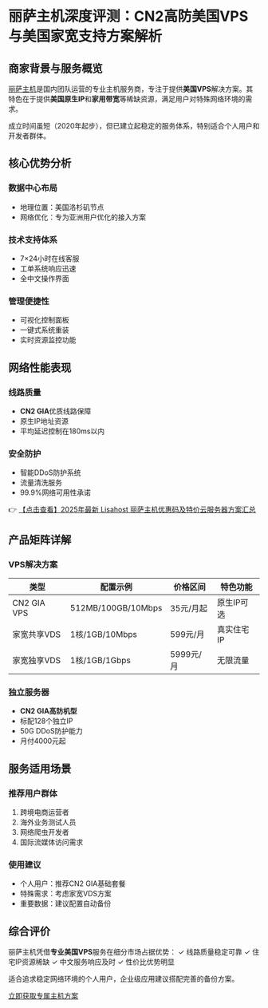 # 丽萨主机深度评测：CN2高防美国VPS与美国家宽支持方案解析

## 商家背景与服务概览

[丽萨主机](https://bit.ly/lisazhuji)是国内团队运营的专业主机服务商，专注于提供**美国VPS**解决方案。其特色在于提供**美国原生IP**和**家用带宽**等稀缺资源，满足用户对特殊网络环境的需求。

成立时间虽短（2020年起步），但已建立起稳定的服务体系，特别适合个人用户和开发者群体。

## 核心优势分析

### 数据中心布局
- 地理位置：美国洛杉矶节点
- 网络优化：专为亚洲用户优化的接入方案

### 技术支持体系
- 7×24小时在线客服
- 工单系统响应迅速
- 全中文操作界面

### 管理便捷性
- 可视化控制面板
- 一键式系统重装
- 实时资源监控功能

## 网络性能表现

### 线路质量
- **CN2 GIA**优质线路保障
- 原生IP地址资源
- 平均延迟控制在180ms以内

### 安全防护
- 智能DDoS防护系统
- 流量清洗服务
- 99.9%网络可用性承诺

👉 [【点击查看】2025年最新 Lisahost 丽萨主机优惠码及特价云服务器方案汇总](https://bit.ly/lisazhuji)

## 产品矩阵详解

### VPS解决方案
| 类型 | 配置示例 | 价格区间 | 特色功能 |
|------|----------|----------|----------|
| CN2 GIA VPS | 512MB/100GB/10Mbps | 35元/月起 | 原生IP可选 |
| 家宽共享VDS | 1核/1GB/10Mbps | 599元/月 | 真实住宅IP |
| 家宽独享VDS | 1核/1GB/1Gbps | 5999元/月 | 无限流量 |

### 独立服务器
- **CN2 GIA高防机型**
- 标配128个独立IP
- 50G DDoS防护能力
- 月付4000元起

## 服务适用场景

### 推荐用户群体
1. 跨境电商运营者
2. 海外业务测试人员
3. 网络爬虫开发者
4. 国际流媒体访问需求

### 使用建议
- 个人用户：推荐CN2 GIA基础套餐
- 特殊需求：考虑家宽VDS方案
- 重要数据：建议配置自动备份

## 综合评价

丽萨主机凭借**专业美国VPS**服务在细分市场占据优势：
✓ 线路质量稳定可靠
✓ 住宅IP资源稀缺
✓ 中文服务响应及时
✓ 性价比优势明显

适合追求稳定网络环境的个人用户，企业级应用建议搭配完善的备份方案。

[立即获取专属主机方案](https://bit.ly/lisazhuji)